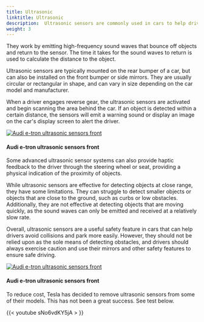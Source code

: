 ```yaml
---
title: Ultrasonic
linktitle: Ultrasonic
description:  Ultrasonic sensors are commonly used in cars to help drivers with parking and avoid collisions. 
weight: 3
---
```

<!-- markdownlint-disable MD033 -->
They work by emitting high-frequency sound waves that bounce off objects and return to the sensor. The time it takes for the sound waves to return is used to calculate the distance to the object.

Ultrasonic sensors are typically mounted on the rear bumper of a car, but can also be installed on the front bumper or side mirrors. They are usually circular or rectangular in shape, and can vary in size depending on the car model and manufacturer.

When a driver engages reverse gear, the ultrasonic sensors are activated and begin scanning the area behind the car. If an object is detected within a certain distance, the sensors will emit a warning sound or display an image on the car's display screen to alert the driver.

<figur>
    <a href="https://media.evkx.net/multimedia/technology/sensorsandcameras/ultrasonic/illustrationetronfront.jpg">
        <img src="https://media.evkx.net/multimedia/technology/sensorsandcameras/ultrasonic/illustrationetronfront_st.jpg" alt="Audi e-tron ultrasonic sensors front" title="Audi e-tron ultrasonic sensors front">
    </a>
    <figcaption><h4>Audi e-tron ultrasonic sensors front</h4></figcaption>
</figur>

Some advanced ultrasonic sensor systems can also provide haptic feedback to the driver through the steering wheel or seat, providing a physical indication of the proximity of objects.

While ultrasonic sensors are effective for detecting objects at close range, they have some limitations. They can struggle to detect smaller objects or objects that are close to the ground, such as curbs or low obstacles. Additionally, they are not effective at detecting objects that are moving quickly, as the sound waves can only be emitted and received at a relatively slow rate.

Overall, ultrasonic sensors are a useful safety feature in cars that can help drivers avoid collisions and park more easily. However, they should not be relied upon as the sole means of detecting obstacles, and drivers should always exercise caution and use their mirrors and other safety features to ensure safe driving.


<figur>
    <a href="https://media.evkx.net/multimedia/technology/sensorsandcameras/ultrasonic/illustrationetronrear.jpg">
        <img src="https://media.evkx.net/multimedia/technology/sensorsandcameras/ultrasonic/illustrationetronrear_st.jpg" alt="Audi e-tron ultrasonic sensors front" title="Audi e-tron ultrasonic sensors front">
    </a>
    <figcaption><h4>Audi e-tron ultrasonic sensors front</h4></figcaption>
</figur>

To reduce cost, Tesla has decided to remove ultrasonic sensors from some of their models. This has not been a great success. See test below.

{{< youtube sNo6vdKY5jA > }}